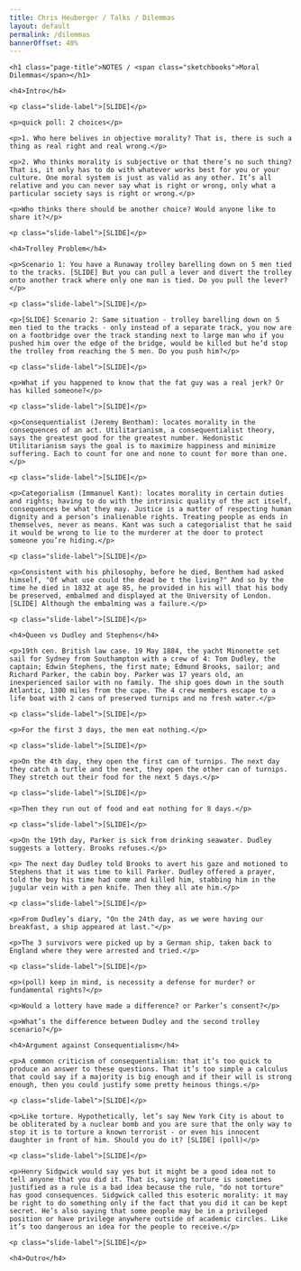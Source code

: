 ```yaml
---
title: Chris Heuberger / Talks / Dilemmas
layout: default
permalink: /dilemmas
bannerOffset: 40%
---
```


<div class="main-content">

  <div class="talk-notes">

    <h1 class="page-title">NOTES / <span class="sketchbooks">Moral Dilemmas</span></h1>

    <h4>Intro</h4>

    <p class="slide-label">[SLIDE]</p>

    <p>quick poll: 2 choices</p>

    <p>1. Who here belives in objective morality? That is, there is such a thing as real right and real wrong.</p>

    <p>2. Who thinks morality is subjective or that there’s no such thing? That is, it only has to do with whatever works best for you or your culture. One moral system is just as valid as any other. It’s all relative and you can never say what is right or wrong, only what a particular society says is right or wrong.</p>

    <p>Who thinks there should be another choice? Would anyone like to share it?</p>

    <p class="slide-label">[SLIDE]</p>

    <h4>Trolley Problem</h4>

    <p>Scenario 1: You have a Runaway trolley barelling down on 5 men tied to the tracks. [SLIDE] But you can pull a lever and divert the trolley onto another track where only one man is tied. Do you pull the lever?</p>

    <p class="slide-label">[SLIDE]</p>

    <p>[SLIDE] Scenario 2: Same situation - trolley barelling down on 5 men tied to the tracks - only instead of a separate track, you now are on a footbridge over the track standing next to large man who if you pushed him over the edge of the bridge, would be killed but he’d stop the trolley from reaching the 5 men. Do you push him?</p>

    <p class="slide-label">[SLIDE]</p>

    <p>What if you happened to know that the fat guy was a real jerk? Or has killed someone?</p>

    <p class="slide-label">[SLIDE]</p>

    <p>Consequentialist (Jeremy Bentham): locates morality in the consequences of an act. Utilitarianism, a consequentialist theory, says the greatest good for the greatest number. Hedonistic Utilitarianism says the goal is to maximize happiness and minimize suffering. Each to count for one and none to count for more than one.</p>

    <p class="slide-label">[SLIDE]</p>

    <p>Categorialism (Immanuel Kant): locates morality in certain duties and rights; having to do with the intrinsic quality of the act itself, consequences be what they may. Justice is a matter of respecting human dignity and a person’s inalienable rights. Treating people as ends in themselves, never as means. Kant was such a categorialist that he said it would be wrong to lie to the murderer at the door to protect someone you’re hiding.</p>

    <p class="slide-label">[SLIDE]</p>

    <p>Consistent with his philosophy, before he died, Benthem had asked himself, "Of what use could the dead be t the living?" And so by the time he died in 1832 at age 85, he provided in his will that his body be preserved, embalmed and displayed at the University of London. [SLIDE] Although the embalming was a failure.</p>

    <p class="slide-label">[SLIDE]</p>

    <h4>Queen vs Dudley and Stephens</h4>

    <p>19th cen. British law case. 19 May 1884, the yacht Minonette set sail for Sydney from Southampton with a crew of 4: Tom Dudley, the captain; Edwin Stephens, the first mate; Edmund Brooks, sailor; and Richard Parker, the cabin boy. Parker was 17 years old, an inexperienced sailor with no family. The ship goes down in the south Atlantic, 1300 miles from the cape. The 4 crew members escape to a life boat with 2 cans of preserved turnips and no fresh water.</p>

    <p class="slide-label">[SLIDE]</p>

    <p>For the first 3 days, the men eat nothing.</p>

    <p class="slide-label">[SLIDE]</p>

    <p>On the 4th day, they open the first can of turnips. The next day they catch a turtle and the next, they open the other can of turnips. They stretch out their food for the next 5 days.</p>

    <p class="slide-label">[SLIDE]</p>

    <p>Then they run out of food and eat nothing for 8 days.</p>

    <p class="slide-label">[SLIDE]</p>

    <p>On the 19th day, Parker is sick from drinking seawater. Dudley suggests a lottery. Brooks refuses.</p>

    <p> The next day Dudley told Brooks to avert his gaze and motioned to Stephens that it was time to kill Parker. Dudley offered a prayer, told the boy his time had come and killed him, stabbing him in the jugular vein with a pen knife. Then they all ate him.</p>

    <p class="slide-label">[SLIDE]</p>

    <p>From Dudley’s diary, "On the 24th day, as we were having our breakfast, a ship appeared at last."</p>

    <p>The 3 survivors were picked up by a German ship, taken back to England where they were arrested and tried.</p>

    <p class="slide-label">[SLIDE]</p>

    <p>(poll) keep in mind, is necessity a defense for murder? or fundamental rights?</p>

    <p>Would a lottery have made a difference? or Parker’s consent?</p>

    <p>What’s the difference between Dudley and the second trolley scenario?</p>

    <h4>Argument against Consequentialism</h4>

    <p>A common criticism of consequentialism: that it’s too quick to produce an answer to these questions. That it’s too simple a calculus that could say if a majority is big enough and if their will is strong enough, then you could justify some pretty heinous things.</p>

    <p class="slide-label">[SLIDE]</p>

    <p>Like torture. Hypothetically, let’s say New York City is about to be obliterated by a nuclear bomb and you are sure that the only way to stop it is to torture a known terrorist - or even his innocent daughter in front of him. Should you do it? [SLIDE] (poll)</p>

    <p class="slide-label">[SLIDE]</p>

    <p>Henry Sidgwick would say yes but it might be a good idea not to tell anyone that you did it. That is, saying torture is sometimes justified as a rule is a bad idea because the rule, "do not torture" has good consequences. Sidgwick called this esoteric morality: it may be right to do something only if the fact that you did it can be kept secret. He’s also saying that some people may be in a privileged position or have privilege anywhere outside of academic circles. Like it’s too dangerous an idea for the people to receive.</p>

    <p class="slide-label">[SLIDE]</p>

    <h4>Outro</h4>

  </div>

</div>